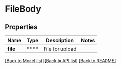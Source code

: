 # FileBody

## Properties
Name | Type | Description | Notes
------------ | ------------- | ------------- | -------------
**file** | [****](.md) | File for upload | 

[[Back to Model list]](../../README.md#documentation-for-models) [[Back to API list]](../../README.md#documentation-for-api-endpoints) [[Back to README]](../../README.md)

